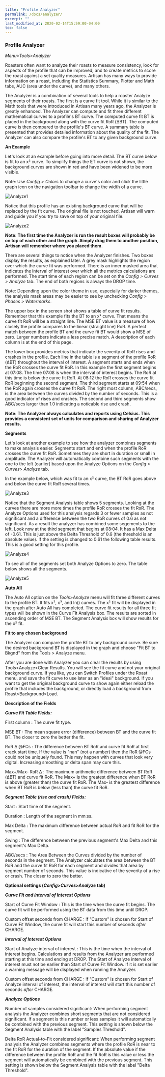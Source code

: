 ```yaml
---
title: "Profile Analyzer"
permalink: /docs/analyzer/
excerpt: ""
last_modified_at: 2020-02-14T15:59:00-04:00
toc: false
---
```


### Profile Analyzer

*Menu>Tools>Analyzer*


Roasters often want to analyze their roasts to measure consistency, look for aspects of the profile that can be improved, and to create metrics to score the roast against a set quality measures.  Artisan has many ways to provide information on a roast, including the Statistics Summary, Plotter and Math tabs, AUC (area under the curve), and many others.

The Analyzer is a combination of several tools to help a roaster Analyze segments of their roasts.  The first is a curve fit tool.  While it is similar to the Math tools that were introduced in Artisan many years ago, the Analyzer is greatly enhanced.  The Analyzer can compute and fit three different mathematical curves to a profile's BT curve.  The computed curve fit BT is placed in the background along with the curve fit RoR (ΔBT).  The computed curve is then compared to the profile's BT curve.  A summary table is presented that provides detailed information about the quality of the fit.  The Analyzer can also compare the profile's BT to any given background curve.
 
**An Example**

Let's look at an example before going into more detail. The BT curve below is fit to an x² curve.  To simplify things the ET curve is not shown, the background curves are shown in red and have been widened to be more visible.  	 

Note: Use *Config > Colors* to change a curve's color and click the little graph icon on the navigation toolbar to change the width of a curve.
 
![Analyze1](/assets/images/gsg/Analyze1.png)

Notice that this profile has an existing background curve that will be replaced by the fit curve.  The original file is not touched.  Artisan will warn and guide you if you try to save on top of your original file.

![Analyze2](/assets/images/gsg/Analyze2.png)

**Note: The first time the Analyzer is run the result boxes will probably be on top of each other and the graph.  Simply drag them to another position, Artisan will remember where you placed them.**
 
There are several things to notice when the Analyzer finishes.  Two boxes display the results, as explained later.  A grey mask highlights the region over which the curve fit was performed. There is an inner masked area that indicates the interval of interest over which all the metrics calculations are performed. The start time of each region can be set on the *Config > Curves > Analyze* tab.  The end of both regions is always the DROP time.

Note: Depending upon the color theme in use, especially for darker themes, the analysis mask areas may be easier to see by unchecking *Config > Phases > Watermarks*.

The upper box in the screen shot shows a table of curve fit results.  Remember that this example fits the BT to an x² curve.  That means the curve fit RoR will be a straight line.  The MSE BT value is a measure of how closely the profile compares to the linear (straight line) RoR.  A perfect match between the profile BT and the curve fit BT would show a MSE of zero.  Larger numbers indicate a less precise match.  A description of each column is at the end of this page.  

The lower box provides metrics that indicate the severity of RoR rises and crashes in the profile.  Each line in the table is a segment of the profile RoR (ΔBT) throughout the interval of interest.  A segment starts and ends when the RoR crosses the curve fit RoR.  In this example the first segment begins at 07:08.  The time 07:08 is when the interval of interest begins. The RoR at this time is below the curve fit RoR.  At 08:12 the RoR crosses the curve fit RoR beginning the second segment.  The third segment starts at 09:54 when the RoR again crosses the curve fit RoR.  The right most column, ABC/secs, is the area between the curves divided by the number of seconds.  This is a good indicator of rises and crashes.  The second and third segments show ABC/secs larger than 1.0 indicating a noticable rise and crash.

**Note: The Analyzer always calculates and reports using Celsius. This provides a consistent set of units for comparison and sharing of Analyzer results.**

**Segments**

Let's look at another example to see how the analyzer combines segments to make analysis easier.  Segments start and end when the profile RoR crosses the curve fit RoR. Sometimes they are short in duration or small in amplitude.  The Analyzer will automatically combine such segments with the one to the left (earlier) based upon the Analyze Options on the *Config > Curves> Analyze* tab. 

In the example below, which was fit to an x² curve, the BT RoR goes above and below the curve fit RoR several times. 

![Analyze3](/assets/images/gsg/Analyze3.png)

Notice that the Segment Analysis table shows 5 segments.  Looking at the curves there are more more times the profile RoR crosses the fit RoR.  The Analyze Options used for this analysis regards 3 or fewer samples as not significant and a difference between the two RoR curves of 0.6 as not significant.  As a result the analyzer has combined some segements to the left. Look now at the third segment that begins at 08:04.  It has a Max Delta of -0.61. This is just above the Delta Threshold of 0.6 (the threshold is an absolute value).  If the setting is changed to 0.61 the following table results.  This is a good setting for this profile.

![Analyze4](/assets/images/gsg/Analyze4.png)
 
To see all of the segments set both Analyze Options to zero.  The table below shows all the segments.

![Analyze5](/assets/images/gsg/Analyze5.png)

**Auto All**

The Auto All option on the *Tools>Analyze* menu will fit three different curves to the profile BT.  It fits x², x³, and ln() curves.  The x² fit will be displayed in the graph after Auto All has completed.  The curve fit results for all three fit types will be shown in the Curve Fit Analysis box.  The results are sorted in ascending order of MSE BT.  The Segment Analysis box will show results for the x² fit. 


**Fit to any chosen background**

The Analyzer can compare the profile BT to any background curve.  Be sure the desired background BT is displayed in the graph and choose "Fit BT to Bkgnd" from the Tools > Analyze menu.

After you are done with Analyzer you can clear the results by using Tools>Analyze>Clear Results.  You will see the fit curve and not your original background curve.  If you like, you can Switch Profiles under the Roast menu, and save the fit curve to use later as an "ideal" background.   If you want to get the original background curve to show again either reload the profile that includes the background, or directly load a background from Roast>Background>Load.  


**Description of the Fields**

**_Curve Fit Table Fields:_**

First column : The curve fit type.

MSE BT : The mean square error (difference) between BT and the curve fit BT. The closer to zero the better the fit.

RoR Δ @FCs : The difference between BT RoR and curve fit RoR at first crack start time.  If the value is "nan" (not a number) then the RoR @FCs could not be uniquely found.  This may happen with curves that look very digital.  Increasing smoothing or delta span may cure this.

Max+/Max- RoR Δ : The maximum arithmetic difference between BT RoR (ΔBT) and curve fit RoR.  The Max+ is the greatest difference when BT RoR is above (greater than) the curve fit RoR.  The Max- is the greatest difference when BT RoR is below (less than) the curve fit RoR. 


**_Segment Table (rise and crash) Fields:_**

Start : Start time of the segment.

Duration : Length of the segment in mm:ss.

Max Delta : The maximum difference between actual RoR and fit RoR for the segment.

Swing : The difference between the previous segment's Max Delta and this segment's Max Delta.

ABC/secs : The Area Between the Curves divided by the number of seconds in the segment.  The Analyzer calculates the area between the BT RoR and the curve fit RoR for each segment and divides that area by segment number of seconds.  This value is indicative of the severity of a rise or crash. The closer to zero the better.

**Optional settings (*Config>Curves>Analyze* tab)**
 
**_Curve Fit and Interval of Interest Options_**

Start of Curve Fit Window : This is the time when the curve fit begins. The curve fit will be performed using the BT data from this time until DROP.

Custom offset seconds from CHARGE : If "Custom" is chosen for Start of Curve Fit Window, the curve fit will start this number of seconds _after_ CHARGE.


**_Interval of Interest Options_**

Start of Analyze interval of interest : This is the time when the interval of interest begins. Calculations and results from the Analyzer are performed starting at this time and ending at DROP.  The Start of Analyze interval of interest must not be earlier than Start of Curve Fit Window.  If it is set earlier a warning message will be displayed when running the Analyzer.

Custom offset seconds from CHARGE : If "Custom" is chosen for Start of Analyze interval of interest, the interval of interest will start this number of seconds _after_ CHARGE.


**_Analyze Options_**

Number of samples considered significant: When performing segment analysis the Analyzer combines short segments that are not considered significant.  If a segment is this number or less samples it will automatically be combined with the previous segment.  This setting is shown below the Segment Analysis table with the label "Samples Threshold".

Delta RoR Actual-to-Fit considered significant: When performing segment analysis the Analyzer combines segments where the profile RoR is near to the fit RoR for the duration of the segment. If the absolute value if the difference between the profile RoR and the fit RoR is this value or less the segment will automatically be combined with the previous segment. This setting is shown below the Segment Analysis table with the label "Delta Threshold".


